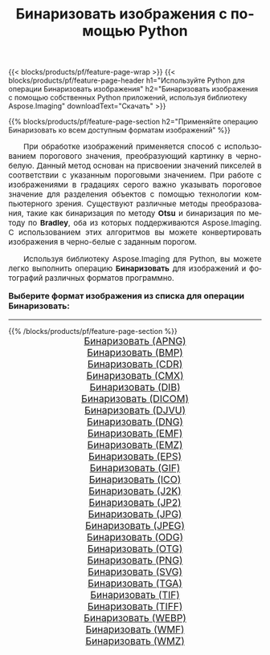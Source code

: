 ﻿---
title: Бинаризовать изображения с помощью Python 
weight: 3920
url: /ru/python-net/binarize/ 
lang: ru
langdirlevel: 2
locales: zh-hans,ja,it,ru,de,es,fr,nl,id,lt,pl,pt,vi,tr,ko,zh-hant,ar,hi,th,sv,cs,uk,he
description: Применяйте библиотеку Aspose.Imaging, чтобы Бинаризовать изображения и фотографии используя собственные Python приложения и серверные API.
---

{{< blocks/products/pf/feature-page-wrap >}}
{{< blocks/products/pf/feature-page-header h1="Используйте Python для операции Бинаризовать изображения" h2="Бинаризовать изображения с помощью собственных Python приложений, используя библиотеку Aspose.Imaging" downloadText="Скачать" >}}


{{% blocks/products/pf/feature-page-section  h2="Применяйте операцию Бинаризовать ко всем доступным форматам изображений" %}}
<p align="justify" style="text-indent:2em;font-size:15px;">
При обработке изображений применяется способ с использованием порогового значения, преобразующий картинку в черно-белую. Данный метод основан на присвоении значений пикселей в соответствии с указанным пороговыми значением. При работе с изображениями в градациях серого важно указывать пороговое значение для разделения объектов с помощью технологии компьютерного зрения. Существуют различные методы преобразования, такие как бинаризация по методу <b>Otsu</b> и бинаризация по методу по <b>Bradley</b>, оба из которых поддерживаются Aspose.Imaging. С использованием этих алгоритмов вы можете конвертировать изображения в черно-белые с заданным порогом.
</p>
<p align="justify" style="text-indent:2em;font-size:15px;">
Используя библиотеку Aspose.Imaging для Python, вы можете легко выполнить операцию <b>Бинаризовать</b> для изображений и фотографий различных форматов программно.
</p>
<h3 style="margin-top:16px;">
Выберите формат изображения из списка для операции Бинаризовать:
</h3>
<hr/>
{{% /blocks/products/pf/feature-page-section %}}
<div class="container-fluid productfamilypage bg-gray">
    <div class="convertypes bg-gray agp-content section">
        <div class="container">
		<div class="row other-converters" style="gap: 10px;font-size: 19px;text-align:center;">
		    <div class='col-md-3 other-converter remove-lp remove-rp'><a href="/imaging/ru/python-net/binarize/apng/" style="padding:15px;">Бинаризовать (APNG)</a></div><div class='col-md-3 other-converter remove-lp remove-rp'><a href="/imaging/ru/python-net/binarize/bmp/" style="padding:15px;">Бинаризовать (BMP)</a></div><div class='col-md-3 other-converter remove-lp remove-rp'><a href="/imaging/ru/python-net/binarize/cdr/" style="padding:15px;">Бинаризовать (CDR)</a></div><div class='col-md-3 other-converter remove-lp remove-rp'><a href="/imaging/ru/python-net/binarize/cmx/" style="padding:15px;">Бинаризовать (CMX)</a></div><div class='col-md-3 other-converter remove-lp remove-rp'><a href="/imaging/ru/python-net/binarize/dib/" style="padding:15px;">Бинаризовать (DIB)</a></div><div class='col-md-3 other-converter remove-lp remove-rp'><a href="/imaging/ru/python-net/binarize/dicom/" style="padding:15px;">Бинаризовать (DICOM)</a></div><div class='col-md-3 other-converter remove-lp remove-rp'><a href="/imaging/ru/python-net/binarize/djvu/" style="padding:15px;">Бинаризовать (DJVU)</a></div><div class='col-md-3 other-converter remove-lp remove-rp'><a href="/imaging/ru/python-net/binarize/dng/" style="padding:15px;">Бинаризовать (DNG)</a></div><div class='col-md-3 other-converter remove-lp remove-rp'><a href="/imaging/ru/python-net/binarize/emf/" style="padding:15px;">Бинаризовать (EMF)</a></div><div class='col-md-3 other-converter remove-lp remove-rp'><a href="/imaging/ru/python-net/binarize/emz/" style="padding:15px;">Бинаризовать (EMZ)</a></div><div class='col-md-3 other-converter remove-lp remove-rp'><a href="/imaging/ru/python-net/binarize/eps/" style="padding:15px;">Бинаризовать (EPS)</a></div><div class='col-md-3 other-converter remove-lp remove-rp'><a href="/imaging/ru/python-net/binarize/gif/" style="padding:15px;">Бинаризовать (GIF)</a></div><div class='col-md-3 other-converter remove-lp remove-rp'><a href="/imaging/ru/python-net/binarize/ico/" style="padding:15px;">Бинаризовать (ICO)</a></div><div class='col-md-3 other-converter remove-lp remove-rp'><a href="/imaging/ru/python-net/binarize/j2k/" style="padding:15px;">Бинаризовать (J2K)</a></div><div class='col-md-3 other-converter remove-lp remove-rp'><a href="/imaging/ru/python-net/binarize/jp2/" style="padding:15px;">Бинаризовать (JP2)</a></div><div class='col-md-3 other-converter remove-lp remove-rp'><a href="/imaging/ru/python-net/binarize/jpg/" style="padding:15px;">Бинаризовать (JPG)</a></div><div class='col-md-3 other-converter remove-lp remove-rp'><a href="/imaging/ru/python-net/binarize/jpeg/" style="padding:15px;">Бинаризовать (JPEG)</a></div><div class='col-md-3 other-converter remove-lp remove-rp'><a href="/imaging/ru/python-net/binarize/odg/" style="padding:15px;">Бинаризовать (ODG)</a></div><div class='col-md-3 other-converter remove-lp remove-rp'><a href="/imaging/ru/python-net/binarize/otg/" style="padding:15px;">Бинаризовать (OTG)</a></div><div class='col-md-3 other-converter remove-lp remove-rp'><a href="/imaging/ru/python-net/binarize/png/" style="padding:15px;">Бинаризовать (PNG)</a></div><div class='col-md-3 other-converter remove-lp remove-rp'><a href="/imaging/ru/python-net/binarize/svg/" style="padding:15px;">Бинаризовать (SVG)</a></div><div class='col-md-3 other-converter remove-lp remove-rp'><a href="/imaging/ru/python-net/binarize/tga/" style="padding:15px;">Бинаризовать (TGA)</a></div><div class='col-md-3 other-converter remove-lp remove-rp'><a href="/imaging/ru/python-net/binarize/tif/" style="padding:15px;">Бинаризовать (TIF)</a></div><div class='col-md-3 other-converter remove-lp remove-rp'><a href="/imaging/ru/python-net/binarize/tiff/" style="padding:15px;">Бинаризовать (TIFF)</a></div><div class='col-md-3 other-converter remove-lp remove-rp'><a href="/imaging/ru/python-net/binarize/webp/" style="padding:15px;">Бинаризовать (WEBP)</a></div><div class='col-md-3 other-converter remove-lp remove-rp'><a href="/imaging/ru/python-net/binarize/wmf/" style="padding:15px;">Бинаризовать (WMF)</a></div><div class='col-md-3 other-converter remove-lp remove-rp'><a href="/imaging/ru/python-net/binarize/wmz/" style="padding:15px;">Бинаризовать (WMZ)</a></div>
                </div>
        </div>
    </div>
</div>
<br/>
